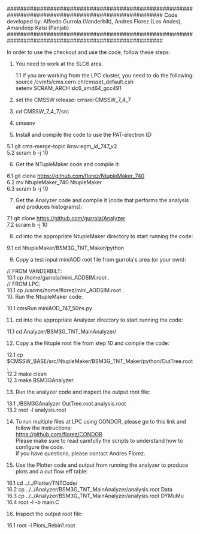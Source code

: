 #######################################################################################################
Code developed by: Alfredo Gurrola (Vanderbilt), Andres Florez (Los Andes), Amandeep Kalsi (Panjab)
#######################################################################################################

In order to use the checkout and use the code, follow these steps:

1. You need to work at the SLC6 area.

   1.1 If you are working from the LPC cluster, you need to do the following:<br>
    source /cvmfs/cms.cern.ch/cmsset_default.csh <br>
    setenv SCRAM_ARCH slc6_amd64_gcc491
   
2. set the CMSSW release: cmsrel CMSSW_7_4_7

3. cd CMSSW_7_4_7/src

4. cmsenv

5. Install and compile the code to use the PAT-electron ID:

  5.1 git cms-merge-topic ikrav:egm_id_747_v2 <br>
  5.2 scram b -j 10

6. Get the NTupleMaker code and compile it:
  
  6.1 git clone https://github.com/florez/NtupleMaker_740 <br>
  6.2 mv NtupleMaker_740 NtupleMaker <br>
  6.3 scram b -j 10
  
7. Get the Analyzer code and compile it (code that performs the analysis and produces histograms):

  7.1 git clone https://github.com/gurrola/Analyzer <br>
  7.2 scram b -j 10

8. cd into the appropriate NtupleMaker directory to start running the code:

  9.1 cd NtupleMaker/BSM3G_TNT_Maker/python
  
9. Copy a test input miniAOD root file from gurrola's area (or your own):

  // FROM VANDERBILT:<br>
  10.1 cp /home/gurrola/mini_AODSIM.root . <br>
  // FROM LPC:<br>
  10.1 cp /uscms/home/florez/mini_AODSIM.root . <br> 
10. Run the NtupleMaker code:

  10.1 cmsRun miniAOD_747_50ns.py <br>
  
11. cd into the appropriate Analyzer directory to start running the code:

  11.1 cd Analyzer/BSM3G_TNT_MainAnalyzer/

12. Copy a the Ntuple root file from step 10 and compile the code:

  12.1 cp $CMSSW_BASE/src/NtupleMaker/BSM3G_TNT_Maker/python/OutTree.root . <br>
  12.2 make clean <br>
  12.3 make BSM3GAnalyzer
  
13. Run the analyzer code and inspect the output root file:

  13.1 ./BSM3GAnalyzer OutTree.root analysis.root <br>
  13.2 root -l analysis.root
  
14. To run multiple files at LPC using CONDOR, please go to this link and follow the instructions: <br>
    https://github.com/florez/CONDOR <br>
    Please make sure to read carefully the scripts to understand how to configure the code. <br>
    if you have questions, please contact Andres Florez. <br>

15. Use the Plotter code and output from running the analyzer to produce plots and a cut flow eff table:

  16.1 cd ../../Plotter/TNTCode/ <br>
  16.2 cp ../../Analyzer/BSM3G_TNT_MainAnalyzer/analysis.root Data <br>
  16.3 cp ../../Analyzer/BSM3G_TNT_MainAnalyzer/analysis.root DYMuMu <br>
  16.4 root -l -b main.C

16. Inspect the output root file:

  16.1 root -l Plots_Rebin1.root

